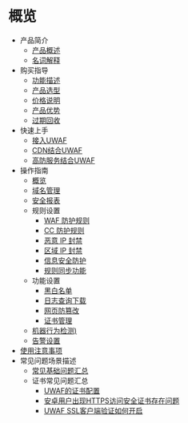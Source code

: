 # 概览

* 产品简介
    * [产品概述](security/uewaf/0_concepts/00_overview)
    * [名词解释](security/uewaf/0_concepts/01_name)
* 购买指导
    * [功能描述](security/uewaf/1_product/10_funtion)
    * [产品选型](security/uewaf/1_product/11_choose)
    * [价格说明](security/uewaf/1_product/12_price)
    * [产品优势](security/uewaf/1_product/13_battle)
    * [过期回收](security/uewaf/1_product/14_expire)
* 快速上手
    * [接入UWAF](security/uewaf/common/first)
    * [CDN结合UWAF](security/uewaf/common/cdn)
    * [高防服务结合UWAF](security/uewaf/common/ads)
* 操作指南
    * [概览](security/uewaf/opintro/black)
    * [域名管理](security/uewaf/opintro/domain)
    * [安全报表](security/uewaf/opintro/report)
    * 规则设置
        * [WAF 防护规则](security/uewaf/opintro/rules/custom)
        * [CC 防护规则](security/uewaf/opintro/rules/ccrule)
        * [恶意 IP 封禁](security/uewaf/opintro/rules/auto)
        * [区域 IP 封禁](security/uewaf/opintro/rules/area)
        * [信息安全防护](security/uewaf/opintro/rules/secmsg)
        * [规则同步功能](security/uewaf/opintro/rules/tbfuc)
    * 功能设置
        * [黑白名单](security/uewaf/opintro/config/bwlist)
        * [日志查询下载](security/uewaf/opintro/config/logsearch)
        * [网页防篡改](security/uewaf/opintro/config/websec)
        * [证书管理](security/uewaf/opintro/config/ssl)
    * [机器行为检测)](security/uewaf/opintro/bot)
    * [告警设置](security/uewaf/opintro/alert)
* [使用注意事项](security/uewaf/warning)
* 常见问题场景描述
    * [常见基础问题汇总](security/uewaf/faq/ques)
    * 证书常见问题汇总
        * [UWAF的证书配置](security/uewaf/faq/ssl/ssl1)
        * [安卓用户出现HTTPS访问安全证书存在问题](security/uewaf/faq/ssl/ssl2)
        * [UWAF SSL客户端验证如何开启](security/uewaf/faq/ssl/ssl3)

   
    
   
   
    
        

